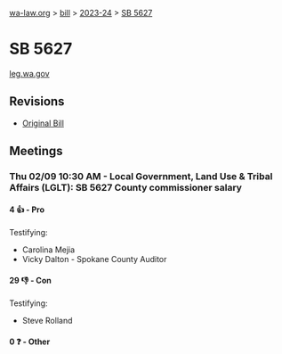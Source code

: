 [wa-law.org](/) > [bill](/bill/) > [2023-24](/bill/2023-24/) > [SB 5627](/bill/2023-24/sb/5627/)

# SB 5627
[leg.wa.gov](https://app.leg.wa.gov/billsummary?BillNumber=5627&Year=2023&Initiative=false)

## Revisions
* [Original Bill](1/)

## Meetings
### Thu 02/09 10:30 AM - Local Government, Land Use & Tribal Affairs (LGLT): SB 5627 County commissioner salary
#### 4 👍 - Pro
Testifying:
* Carolina Mejia
* Vicky Dalton - Spokane County Auditor

#### 29 👎 - Con
Testifying:
* Steve Rolland

#### 0 ❓ - Other
